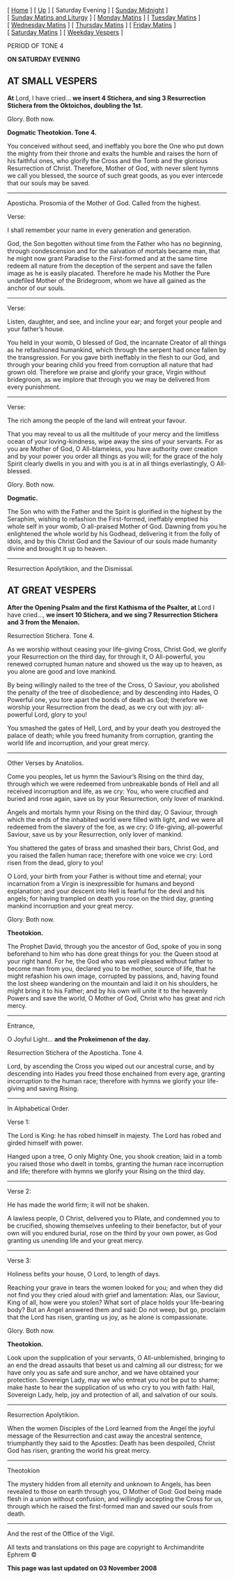 \[ [Home](index.md) \] \[ [Up](tone4.md) \] \[ Saturday Evening \] \[ [Sunday Midnight](sun4nc.md) \] \[ [Sunday Matins and Liturgy](sun4mc.md) \] \[ [Monday Matins](monday_matins3.md) \] \[ [Tuesday Matins](tuesday_matins3.md) \] \[ [Wednesday Matins](wednesday_matins3.md) \] \[ [Thursday Matins](thursday_matins4.md) \] \[ [Friday Matins](friday_matins1.md) \] \[ [Saturday Matins](saturday_matins.md) \] \[ [Weekday Vespers](weekday_vespers3.md) \]

PERIOD OF TONE 4

**ON SATURDAY EVENING**

AT SMALL VESPERS
----------------

**At** Lord, I have cried… **we insert 4 Stichera, and sing 3 Resurrection Stichera from the Oktoichos, doubling the 1st.**

Glory. Both now.

**Dogmatic Theotokion. Tone 4.**

You conceived without seed, and ineffably you bore the One who put down the mighty from their throne and exalts the humble and raises the horn of his faithful ones, who glorify the Cross and the Tomb and the glorious Resurrection of Christ. Therefore, Mother of God, with never silent hymns we call you blessed, the source of such great goods, as you ever intercede that our souls may be saved.

****

Aposticha. Prosomia of the Mother of God. Called from the highest.

Verse:

I shall remember your name in every generation and generation.

God, the Son begotten without time from the Father who has no beginning, through condescension and for the salvation of mortals became man, that he might now grant Paradise to the First-formed and at the same time redeem all nature from the deception of the serpent and save the fallen image as he is easily placated. Therefore he made his Mother the Pure undefiled Mother of the Bridegroom, whom we have all gained as the anchor of our souls.

****

Verse:

Listen, daughter, and see, and incline your ear; and forget your people and your father’s house.

You held in your womb, O blessed of God, the incarnate Creator of all things as he refashioned humankind, which through the serpent had once fallen by the transgression. For you gave birth ineffably in the flesh to our God, and through your bearing child you freed from corruption all nature that had grown old. Therefore we praise and glorify your grace, Virgin without bridegroom, as we implore that through you we may be delivered from every punishment.

****

Verse:

The rich among the people of the land will entreat your favour.

That you may reveal to us all the multitude of your mercy and the limitless ocean of your loving-kindness, wipe away the sins of your servants. For as you are Mother of God, O All-blameless, you have authority over creation and by your power you order all things as you will; for the grace of the holy Spirit clearly dwells in you and with you is at in all things everlastingly, O All-blessed.

Glory. Both now.

**Dogmatic.**

The Son who with the Father and the Spirit is glorified in the highest by the Seraphim, wishing to refashion the First-formed, ineffably emptied his whole self in your womb, O all-praised Mother of God. Dawning from you he enlightened the whole world by his Godhead, delivering it from the folly of idols, and by this Christ God and the Saviour of our souls made humanity divine and brought it up to heaven.

****

Resurrection Apolytikion, and the Dismissal.

AT GREAT VESPERS
----------------

**After the Opening Psalm and the first Kathisma of the Psalter, at** Lord I have cried…, **we insert 10 Stichera, and we sing 7 Resurrection Stichera and 3 from the Menaion.**

Resurrection Stichera. Tone 4.

As we worship without ceasing your life-giving Cross, Christ God, we glorify your Resurrection on the third day, for through it, O All-powerful, you renewed corrupted human nature and showed us the way up to heaven, as you alone are good and love mankind.

By being willingly nailed to the tree of the Cross, O Saviour, you abolished the penalty of the tree of disobedience; and by descending into Hades, O Powerful one, you tore apart the bonds of death as God; therefore we worship your Resurrection from the dead, as we cry out with joy: all-powerful Lord, glory to you!

You smashed the gates of Hell, Lord, and by your death you destroyed the palace of death; while you freed humanity from corruption, granting the world life and incorruption, and your great mercy.

****

Other Verses by Anatolios.

Come you peoples, let us hymn the Saviour’s Rising on the third day, through which we were redeemed from unbreakable bonds of Hell and all received incorruption and life, as we cry: You, who were crucified and buried and rose again, save us by your Resurrection, only lover of mankind.

Angels and mortals hymn your Rising on the third day, O Saviour, through which the ends of the inhabited world were filled with light, and we were all redeemed from the slavery of the foe, as we cry: O life-giving, all-powerful Saviour, save us by your Resurrection, only lover of mankind.

You shattered the gates of brass and smashed their bars, Christ God, and you raised the fallen human race; therefore with one voice we cry: Lord risen from the dead, glory to you!

O Lord, your birth from your Father is without time and eternal; your incarnation from a Virgin is inexpressible for humans and beyond explanation; and your descent into Hell is fearful for the devil and his angels; for having trampled on death you rose on the third day, granting mankind incorruption and your great mercy.

Glory. Both now.

**Theotokion.**

The Prophet David, through you the ancestor of God, spoke of you in song beforehand to him who has done great things for you: the Queen stood at your right hand. For he, the God who was well pleased without father to become man from you, declared you to be mother, source of life, that he might refashion his own image, corrupted by passions, and, having found the lost sheep wandering on the mountain and laid it on his shoulders, he might bring it to his Father; and by his own will unite it to the heavenly Powers and save the world, O Mother of God, Christ who has great and rich mercy.

****

Entrance,

O Joyful Light… **and the Prokeimenon of the day.**

Resurrection Stichera of the Aposticha. Tone 4.

Lord, by ascending the Cross you wiped out our ancestral curse, and by descending into Hades you freed those enchained from every age, granting incorruption to the human race; therefore with hymns we glorify your life-giving and saving Rising.

****

In Alphabetical Order.

Verse 1:

The Lord is King: he has robed himself in majesty. The Lord has robed and girded himself with power.

Hanged upon a tree, O only Mighty One, you shook creation; laid in a tomb you raised those who dwelt in tombs, granting the human race incorruption and life; therefore with hymns we glorify your Rising on the third day.

****

Verse 2:

He has made the world firm; it will not be shaken.

A lawless people, O Christ, delivered you to Pilate, and condemned you to be crucified, showing themselves unfeeling to their benefactor, but of your own will you endured burial, rose on the third by your own power, as God granting us unending life and your great mercy.

****

Verse 3:

Holiness befits your house, O Lord, to length of days.

Reaching your grave in tears the women looked for you; and when they did not find you they cried aloud with grief and lamentation: Alas, our Saviour, King of all, how were you stolen? What sort of place holds your life-bearing body? But an Angel answered them and said: Do not weep, but go, proclaim that the Lord has risen, granting us joy, as he alone is compassionate.

Glory. Both now.

**Theotokion.**

Look upon the supplication of your servants, O All-unblemished, bringing to an end the dread assaults that beset us and calming all our distress; for we have only you as safe and sure anchor, and we have obtained your protection. Sovereign Lady, may we who entreat you not be put to shame; make haste to hear the supplication of us who cry to you with faith: Hail, Sovereign Lady, help, joy and protection of all, and salvation of our souls.

****

Resurrection Apolytikion.

When the women Disciples of the Lord learned from the Angel the joyful message of the Resurrection and cast away the ancestral sentence, triumphantly they said to the Apostles: Death has been despoiled, Christ God has risen, granting the world his great mercy.

****

Theotokion

The mystery hidden from all eternity and unknown to Angels, has been revealed to those on earth through you, O Mother of God: God being made flesh in a union without confusion, and willingly accepting the Cross for us, through which he raised the first-formed man and saved our souls from death.

****

And the rest of the Office of the Vigil.

All texts and translations on this page are copyright to Archimandrite Ephrem ©

**This page was last updated on 03 November 2008**
